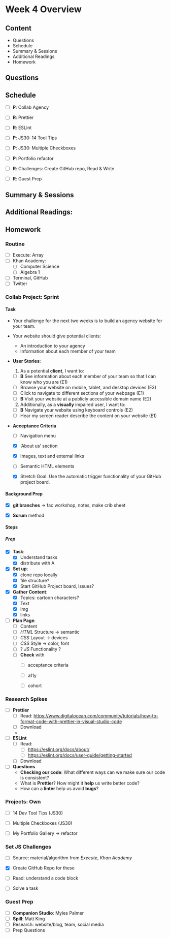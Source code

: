 # Week 4 Overview

## Content
- Questions
- Schedule
- Summary & Sessions
- Additional Readings
- Homework

## Questions

## Schedule
- [ ] **P**: Collab Agency

- [ ] **R**: Prettier
- [ ] **R**: ESLint
- [ ] **P**: JS30: 14 Tool Tips
- [ ] **P**: JS30: Multiple Checkboxes
- [ ] **P**: Portfolio refactor
- [ ] **R**: Challenges: Create GitHub repo, Read & Write
- [ ] **R**: Guest Prep

## Summary & Sessions

## Additional Readings:


## Homework

### Routine
- [ ] Execute: Array
- [ ] Khan Academy: 
  - [ ] Computer Science
  - [ ] Algebra 1
- [ ] Terminal, GitHub
- [ ] Twitter

### Collab Project: Sprint

#### Task
- Your challenge for the next two weeks is to build an agency website for your team.
- Your website should give potential clients:
  - An introduction to your agency
  - Information about each member of your team

- **User Stories**:
  1. As a potential **client**, I want to:
    - [ ] **B** See information about each member of your team so that I can know who you are (E1)
    - [ ] Browse your website on mobile, tablet, and desktop devices (E3)
    - [ ] Click to navigate to different sections of your webpage (E1)
    - [ ] **B** Visit your website at a publicly accessible domain name (E2)
  2. Additionally, as a **visually** impaired user, I want to:
    - [ ] **B** Navigate your website using keyboard controls (E2)
    - [ ] Hear my screen reader describe the content on your website (E1)

- **Acceptance Criteria**
  - [ ] Navigation menu
  - [x] ‘About us’ section
  - [x] Images, text and external links
  - [ ] Semantic HTML elements
  - [x] Stretch Goal: Use the automatic trigger functionality of your GitHub project board.


#### Background Prep
- [x] **git branches** &rarr; fac workshop, notes, make crib sheet
- [x] **Scrum** method  


#### Steps

##### Prep
- [x] **Task**: 
  - [x] Understand tasks
  - [x] distribute with A
- [x] **Set up**:
  - [x] clone repo locally
  - [x] file structure?
  - [x] Start GitHub Project board, Issues?
- [x] **Gather Content**:
  - [x] Topics: cartoon characters?
  - [x] Text
  - [x] img
  - [x] links
- [ ] **Plan Page**:
  - [ ] Content
  - [ ] *HTML* Structure &rarr; semantic
  - [ ] *CSS* Layout &rarr; devices
  - [ ] *CSS* Style &rarr; color, font
  - [ ] ? *JS* Functionality ?
  - [ ] **Check** with
    - [ ] acceptance criteria
    - [ ] a11y
    - [ ] cohort





### Research Spikes
- [ ] **Prettier**
  - [ ] Read: <https://www.digitalocean.com/community/tutorials/how-to-format-code-with-prettier-in-visual-studio-code>
  - [ ] Download
  - 
- [ ] **ESLint**
  - [ ] Read: 
    - [ ] <https://eslint.org/docs/about/>
    - [ ] <https://eslint.org/docs/user-guide/getting-started>
  - [ ] Download

- [ ] **Questions**
  - **Checking our code**: What different ways can we make sure our code is consistent?
  - What is **Prettier**? How might it **help** us write better code?
  - How can a **linter** help us avoid **bugs**?

### Projects: Own
- [ ] 14 Dev Tool Tips (JS30)
- [ ] Multiple Checkboxes (JS30)
- [ ] My Portfolio Gallery &rarr; refactor


### Set JS Challenges
- [ ] Source: material/algorithm from *Execute*, *Khan Academy*
- [x] Create GitHub Repo for these
- [ ] Read: understand a code block
- [ ] Solve a task


### Guest Prep
- [ ]	**Companion Studio**: Myles Palmer
- [ ]	**Spill**: Matt King
  - [ ] Research: website/blog, team, social media
  - [ ] Prep Questions
